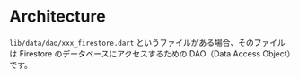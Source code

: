# Architecture

`lib/data/dao/xxx_firestore.dart` というファイルがある場合、そのファイルは Firestore のデータベースにアクセスするための DAO（Data Access Object）です。
